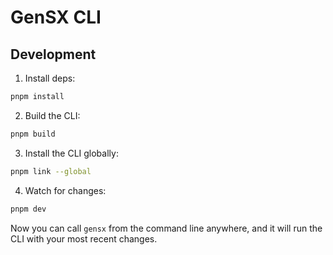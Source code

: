 # GenSX CLI

## Development

1. Install deps:

```bash
pnpm install
```

2. Build the CLI:

```bash
pnpm build
```

3. Install the CLI globally:

```bash
pnpm link --global
```

4. Watch for changes:

```bash
pnpm dev
```

Now you can call `gensx` from the command line anywhere, and it will run the CLI with your most recent changes.
